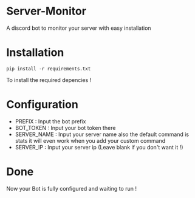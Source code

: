 # Server-Monitor
A discord bot to monitor your server with easy installation

# Installation
```
pip install -r requirements.txt
```
To install the required depencies !

# Configuration

* PREFIX : Input the bot prefix
* BOT_TOKEN : Input your bot token there
* SERVER_NAME : Input your server name also the default command is stats it will even work when you add your custom command
* SERVER_IP : Input your server ip (Leave blank if you don't want it !)

# Done

Now your Bot is fully configured and waiting to run !

